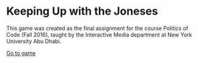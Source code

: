# Keeping Up with the Joneses
This game was created as the final assignment for the course Politics of Code (Fall 2016), taught by the Interactive Media department at New York University Abu Dhabi.

[Go to game](public_pf/index.html)
